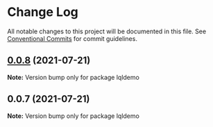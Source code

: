 # Change Log

All notable changes to this project will be documented in this file.
See [Conventional Commits](https://conventionalcommits.org) for commit guidelines.

## [0.0.8](https://github.com/qinglongs/front-knowledge-precipitation/compare/lqldemo@0.0.7...lqldemo@0.0.8) (2021-07-21)

**Note:** Version bump only for package lqldemo





## 0.0.7 (2021-07-21)

**Note:** Version bump only for package lqldemo
